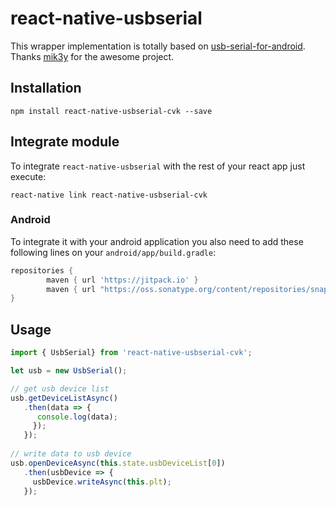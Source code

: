 # react-native-usbserial

This wrapper implementation is totally based on [usb-serial-for-android](https://github.com/mik3y/usb-serial-for-android). Thanks [mik3y](https://github.com/mik3y) for the awesome project.

## Installation

```
npm install react-native-usbserial-cvk --save
```

## Integrate module

To integrate `react-native-usbserial` with the rest of your react app just execute:
```
react-native link react-native-usbserial-cvk
```

### Android

To integrate it with your android application you also need to add these following lines on your `android/app/build.gradle`:

```gradle
repositories {
        maven { url 'https://jitpack.io' }
        maven { url "https://oss.sonatype.org/content/repositories/snapshots/" }
}
```

## Usage

```javascript
import { UsbSerial} from 'react-native-usbserial-cvk';

let usb = new UsbSerial();

// get usb device list
usb.getDeviceListAsync()
   .then(data => {
      console.log(data);
     });
   });
   
// write data to usb device
usb.openDeviceAsync(this.state.usbDeviceList[0])
   .then(usbDevice => {
     usbDevice.writeAsync(this.plt);
   });
```

